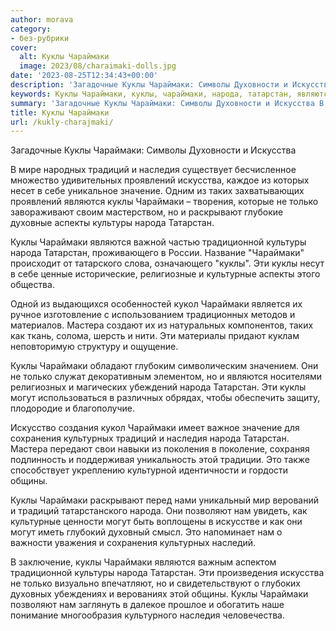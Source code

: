 ```yaml
---
author: morava
category:
- без-рубрики
cover:
  alt: Куклы Чараймаки
  image: 2023/08/charaimaki-dolls.jpg
date: '2023-08-25T12:34:43+00:00'
description: 'Загадочные Куклы Чараймаки: Символы Духовности и Искусства В мире народных традиций и наследия существует бесчисленное множество удивительных проявлений...'
keywords: Куклы Чараймаки, куклы, чараймаки, народа, татарстан, являются, искусства, традиций, наследия, только, культуры, могут, нам, проявлений, значение, таких
summary: 'Загадочные Куклы Чараймаки: Символы Духовности и Искусства В мире народных традиций и наследия существует бесчисленное множество удивительных проявлений...'
title: Куклы Чараймаки
url: /kukly-charajmaki/
---
```


Загадочные Куклы Чараймаки: Символы Духовности и Искусства

В мире народных традиций и наследия существует бесчисленное множество удивительных проявлений искусства, каждое из которых несет в себе уникальное значение. Одним из таких захватывающих проявлений являются куклы Чараймаки – творения, которые не только завораживают своим мастерством, но и раскрывают глубокие духовные аспекты культуры народа Татарстан.

Куклы Чараймаки являются важной частью традиционной культуры народа Татарстан, проживающего в России. Название "Чараймаки" происходит от татарского слова, означающего "куклы". Эти куклы несут в себе ценные исторические, религиозные и культурные аспекты этого общества.

Одной из выдающихся особенностей кукол Чараймаки является их ручное изготовление с использованием традиционных методов и материалов. Мастера создают их из натуральных компонентов, таких как ткань, солома, шерсть и нити. Эти материалы придают куклам неповторимую структуру и ощущение.

Куклы Чараймаки обладают глубоким символическим значением. Они не только служат декоративным элементом, но и являются носителями религиозных и магических убеждений народа Татарстан. Эти куклы могут использоваться в различных обрядах, чтобы обеспечить защиту, плодородие и благополучие.

Искусство создания кукол Чараймаки имеет важное значение для сохранения культурных традиций и наследия народа Татарстан. Мастера передают свои навыки из поколения в поколение, сохраняя подлинность и поддерживая уникальность этой традиции. Это также способствует укреплению культурной идентичности и гордости общины.

Куклы Чараймаки раскрывают перед нами уникальный мир верований и традиций татарстанского народа. Они позволяют нам увидеть, как культурные ценности могут быть воплощены в искусстве и как они могут иметь глубокий духовный смысл. Это напоминает нам о важности уважения и сохранения культурных наследий.

В заключение, куклы Чараймаки являются важным аспектом традиционной культуры народа Татарстан. Эти произведения искусства не только визуально впечатляют, но и свидетельствуют о глубоких духовных убеждениях и верованиях этой общины. Куклы Чараймаки позволяют нам заглянуть в далекое прошлое и обогатить наше понимание многообразия культурного наследия человечества.